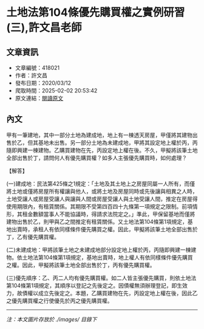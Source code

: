 # 土地法第104條優先購買權之實例研習(三),許文昌老師

## 文章資訊
- 文章編號：418021
- 作者：許文昌
- 發布日期：2020/03/12
- 爬取時間：2025-02-02 20:53:42
- 原文連結：[閱讀原文](https://real-estate.get.com.tw/Columns/detail.aspx?no=418021)

## 內文
甲有一筆建地，其中一部分土地為建成地，地上有一棟透天房屋，甲僅將其建物出售於乙，但其基地未出售。另一部分土地為未建成地，甲將其設定地上權於丙，丙隨即興建一棟建物。乙購買建物在先，丙設定地上權在後。不久，甲擬將該筆土地全部出售於丁，請問何人有優先購買權？如多人主張優先購買時，如何處理？

【解答】

(一)建成地：民法第425條之1規定：「土地及其土地上之房屋同屬一人所有，而僅將土地或僅將房屋所有權讓與他人，或將土地及房屋同時或先後讓與相異之人時，土地受讓人或房屋受讓人與讓與人間或房屋受讓人與土地受讓人間，推定在房屋得使用期限內，有租賃關係。其期限不受第四百四十九條第一項規定之限制。前項情形，其租金數額當事人不能協議時，得請求法院定之。」準此，甲保留基地而僅將建物出售於乙，則甲與乙之間推定有租賃關係。又土地法第104條第1項規定，基地出賣時，承租人有依同樣條件優先購買之權。因此，甲擬將該筆土地全部出售於丁，乙有優先購買權。

(二)未建成地：甲將該筆土地之未建成地部分設定地上權於丙，丙隨即興建一棟建物。依土地法第104條第1項規定，基地出賣時，地上權人有依同樣條件優先購買之權。因此，甲擬將該筆土地全部出售於丁，丙有優先購買權。

(三)優先順序：乙、丙二人均有優先購買權。如二人皆主張優先購買，則依土地法第104條第1項規定，其順序以登記之先後定之。因債權無須辦理登記，即生效力，故債權以成立先後定之。本題，乙購買建物在先，丙設定地上權在後，因此乙之優先購買權之行使優先於丙之優先購買權。

---
*注：本文圖片存放於 ./images/ 目錄下*
